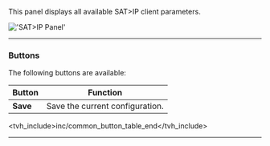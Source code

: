 This panel displays all available SAT>IP client parameters.

!['SAT>IP Panel'](static/img/doc/satip_client/tab.png)

---

### Buttons

The following buttons are available:

Button         | Function
---------------|---------
**Save**       | Save the current configuration.
<tvh_include>inc/common_button_table_end</tvh_include>

---
